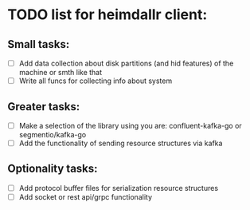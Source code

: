 # TODO list for heimdallr client: 

## Small tasks:
- [ ] Add data collection about disk partitions (and hid features) of the machine or smth like that
- [ ] Write all funcs for collecting info about system

## Greater tasks:
- [ ] Make a selection of the library using you are: confluent-kafka-go or segmentio/kafka-go
- [ ] Add the functionality of sending resource structures via kafka

## Optionality tasks:
- [ ] Add protocol buffer files for serialization resource structures
- [ ] Add socket or rest api/grpc functionality
